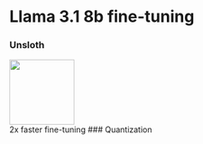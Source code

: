 # Llama 3.1 8b fine-tuning
### Unsloth
<div class="align-center">
  <a href="https://github.com/unslothai/unsloth"><img src="https://github.com/unslothai/unsloth/raw/main/images/unsloth%20new%20logo.png" width="115"></a>
</div>  
2x faster fine-tuning  
### Quantization
